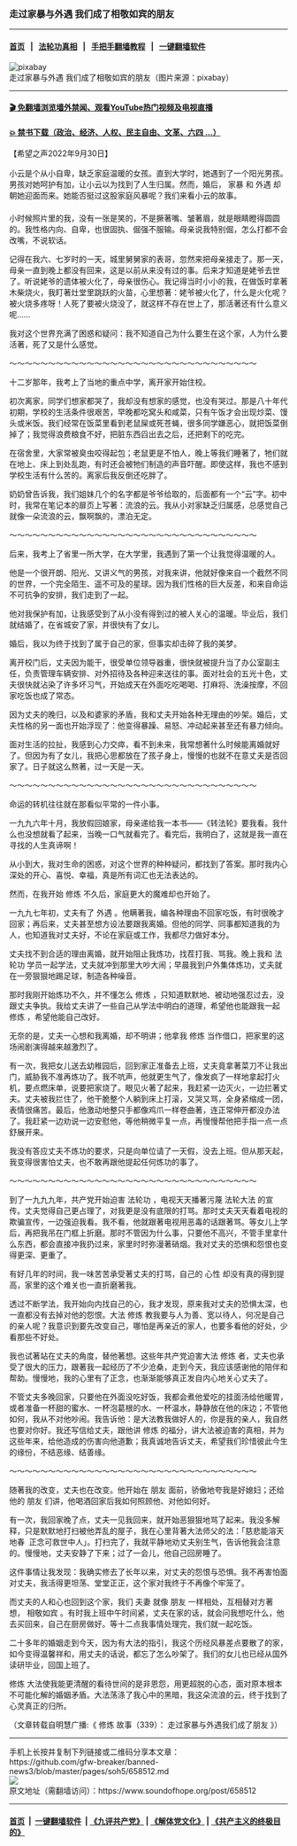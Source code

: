 ### 走过家暴与外遇  我们成了相敬如宾的朋友
------------------------

#### [首页](https://github.com/gfw-breaker/banned-news3/blob/master/README.md) &nbsp;&nbsp;|&nbsp;&nbsp; [法轮功真相](https://github.com/begood0513/basic/blob/master/README.md)  &nbsp;&nbsp;|&nbsp;&nbsp; [手把手翻墙教程](https://github.com/gfw-breaker/guides/wiki)  &nbsp;&nbsp;|&nbsp;&nbsp; [一键翻墙软件](https://github.com/gfw-breaker/nogfw/blob/master/README.md)  



<div><img alt="pixabay" src="https://img.soundofhope.org/2022-09/1662700564239-1664552631794.jpg"/>
<br/><figcaption class="caption">
 走过家暴与外遇  我们成了相敬如宾的朋友（图片来源：pixabay）
</figcaption></div><hr/>

#### [ 🎬  免翻墙浏览墙外禁闻、观看YouTube热门视频及电视直播](https://github.com/gfw-breaker/HelloWorld)

#### [ 💥  禁书下载（政治、经济、人权、民主自由、文革、六四 ...）](https://github.com/gfw-breaker/books/blob/master/README.md)

<div><div class="Content__Wrapper sc-1bvya0-0 grZQxZ">
 <p class="meta-top">
  <span class="meta">
   【希望之声2022年9月30日】
  </span>
 </p>
 <p class="Normal1" style="margin-top:16px;margin-bottom:21px">
  小云是个从小自卑，缺乏家庭温暖的女孩。直到大学时，她遇到了一个阳光男孩。男孩对她呵护有加，让小云以为找到了人生归属。然而，婚后，
  <ok href="/term/71678">
   家暴
  </ok>
  和
  <ok href="/term/225001">
   外遇
  </ok>
  却朝她迎面而来。她能否挺过这股家庭风暴呢？我们来看小云的故事。
 </p>
 <p>
  小时候照片里的我，没有一张是笑的，不是撅著嘴、皱著眉，就是眼睛瞪得圆圆的。我性格内向、自卑，也很固执、倔强不服输。母亲说我特别倔，怎么打都不会改嘴，不说软话。
 </p>
 <p>
  记得在我六、七岁时的一天，城里舅舅家的表哥，忽然来把母亲接走了。那一天，母亲一直到晚上都没有回来，这是以前从来没有过的事。后来才知道是姥爷去世了。听说姥爷的遗体被火化了，母亲很伤心。我记得当时小小的我，在做饭时拿著木柴烧火，我盯著灶堂里跳跃的火苗，心里想著：姥爷被火化了，什么是火化呢？被火烧多疼呀！人死了要被火烧没了，就这样不存在世上了，那活著还有什么意义呢……
 </p>
 <p>
  我对这个世界充满了困惑和疑问：我不知道自己为什么要生在这个家，人为什么要活著，死了又是什么感觉。
 </p>
 <p>
  ～～～～～～～～～～～～～～～～～～～～～～～～～～～～～～～～
 </p>
 <p>
  十二岁那年，我考上了当地的重点中学，离开家开始住校。
 </p>
 <p>
  初次离家，同学们想家都哭了，我却没有想家的感觉，也没有哭过。那是八十年代初期，学校的生活条件很艰苦，早晚都吃窝头和咸菜，只有午饭才会出现炒菜、馒头或米饭。我们经常在饭菜里看到老鼠屎或死苍蝇，很多同学嫌恶心，就把饭菜倒掉了；我觉得浪费粮食不好，把脏东西舀出去之后，还把剩下的吃完。
 </p>
 <p>
  在宿舍里，大家常被臭虫咬得起包；老鼠更是不怕人，晚上等我们睡著了，牠们就在地上、床上到处乱跑，有时还会被牠们制造的声音吓醒。即使这样，我也不感到学校生活有什么苦的。离家后我反倒还吃胖了。
 </p>
 <p>
  奶奶曾告诉我，我们姐妹几个的名字都是爷爷给取的，后面都有一个“云”字。初中时，我常在笔记本的扉页上写著：流浪的云。我从小对家缺乏归属感，总感觉自己就像一朵流浪的云，飘啊飘的，漂泊无定。
 </p>
 <p>
  ～～～～～～～～～～～～～～～～～～～～～～～～～～～～～～～～
 </p>
 <p>
  后来，我考上了省里一所大学，在大学里，我遇到了第一个让我觉得温暖的人。
 </p>
 <p>
  他是一个很开朗、阳光、又讲义气的男孩，对我来讲，他就好像来自一个截然不同的世界，一个完全陌生、遥不可及的星球。因为我们性格的巨大反差，和来自命运不可抗争的安排，我们走到了一起。
 </p>
 <p>
  他对我保护有加，让我感受到了从小没有得到过的被人关心的温暖。毕业后，我们就结婚了，在省城安了家，并很快有了女儿。
 </p>
 <p>
  婚后，我以为终于找到了属于自己的家，但事实却击碎了我的美梦。
 </p>
 <p>
  离开校门后，丈夫因为能干，很受单位领导器重，很快就被提升当了办公室副主任，负责管理车辆安排、对外招待及各种迎来送往的事。面对社会的五光十色，丈夫很快就沾染了许多坏习气，开始成天在外面吃吃喝喝、打麻将、洗澡按摩，不回家吃饭也成了常态。
 </p>
 <p>
  因为丈夫的晚归，以及和婆家的矛盾，我和丈夫开始各种无理由的吵架。婚后，丈夫性格的另一面也开始浮现了：他变得暴躁、易怒、冲动起来甚至还有暴力倾向。
 </p>
 <p>
  面对生活的拉扯，我感到心力交瘁，看不到未来，我常想著什么时候能离婚就好了。但因为有了女儿，我把心思都放在了孩子身上，慢慢的也就不在意丈夫是否回家了。日子就这么熬著，过一天是一天。
 </p>
 <p>
  ～～～～～～～～～～～～～～～～～～～～～～～～～～～～～～～～
 </p>
 <p>
  命运的转机往往就在那看似平常的一件小事。
 </p>
 <p>
  一九九六年十月，我放假回娘家，母亲递给我一本书——《转法轮》要我看。我什么也没想就看了起来，当晚一口气就看完了。看完后，我明白了，这就是我一直在寻找的人生真谛啊！
 </p>
 <p>
  从小到大，我对生命的困惑，对这个世界的种种疑问，都找到了答案。那时我内心深处的开心、喜悦、幸福，真是所有词汇也无法表达的。
 </p>
 <p>
  然而，在我开始
  <ok href="/term/554195">
   修炼
  </ok>
  不久后，家庭更大的魔难却也开始了。
 </p>
 <p>
  一九九七年初，丈夫有了
  <ok href="/term/225001">
   外遇
  </ok>
  。他瞒著我，编各种理由不回家吃饭，有时很晚才回家；再后来，丈夫甚至想方设法要跟我离婚。但他的同学、同事都知道我的为人，也知道我对丈夫好，不论在家庭或工作，我都尽力做好本分。
 </p>
 <p>
  丈夫找不到合适的理由离婚，就开始阻止我炼功，找茬打我、骂我。晚上我和
  <ok href="/term/968">
   法轮功
  </ok>
  学员一起学法，丈夫就冲到那里大吵大闹；早晨我到户外集体炼功，丈夫就在一旁狠狠地踢足球，制造各种噪音。
 </p>
 <p>
  那时我刚开始炼功不久，并不懂怎么
  <ok href="/term/554195">
   修炼
  </ok>
  ，只知道默默地、被动地强忍过去，没跟丈夫争执。我给丈夫讲了一些自己从学法中明白的道理，希望他也能跟我一起
  <ok href="/term/554195">
   修炼
  </ok>
  ，希望他能自己改好。
 </p>
 <p>
  无奈的是，丈夫一心想和我离婚，却不明讲；他拿我
  <ok href="/term/554195">
   修炼
  </ok>
  当作借口，把家里的这场闹剧演得越来越激烈了。
 </p>
 <p>
  有一次，我把女儿送去幼稚园后，回到家正准备去上班，丈夫竟拿著菜刀不让我出门，威胁我不准再炼功了。我不吭声，他就更生气了，像发疯了一样地拿起打火机，要点燃床单，说要把家烧了。眼见火著了起来，我赶紧一边灭火，一边拦著丈夫。丈夫被我拦住了，他干脆整个人躺到床上打滚，又哭又骂，全身紧缩成一团，表情很痛苦。最后，他激动地整只手都像鸡爪一样卷曲著，连正常伸开都没办法了。我赶紧一边劝说一边安慰他，等他稍微平复一点，再慢慢帮他把手指一点一点舒展开来。
 </p>
 <p>
  我没有答应丈夫不炼功的要求，只是向单位请了一天假，没去上班。但从那天起，我变得很害怕丈夫，也不敢再跟他提起任何炼功的事了。
 </p>
 <p>
  ～～～～～～～～～～～～～～～～～～～～～～～～～～～～～～～～
 </p>
 <p>
  到了一九九九年，共产党开始迫害
  <ok href="/term/968">
   法轮功
  </ok>
  ，电视天天播著污蔑
  <ok href="/term/8055">
   法轮大法
  </ok>
  的宣传。丈夫觉得自己更占理了，对我更是没有底限的打骂。那时丈夫天天看着电视的欺骗宣传，一边强迫我看。我不看，他就跟著电视用恶毒的话跟著骂。等女儿上学后，再把我吊在门框上折磨。那时不管因为什么事，只要他不高兴，不管手里拿什么东西，都会直接冲我扔过来，家里时时弥漫著硝烟。我对丈夫的恐惧和怨恨也变得更深、更重了。
 </p>
 <p>
  有好几年的时间，我一味苦苦承受著丈夫的打骂，自己的
  <ok href="/term/35333">
   心性
  </ok>
  却没有真的得到提高，家里的这个难关也一直折磨著我。
 </p>
 <p>
  透过不断学法，我开始向内找自己的心，我才发现，原来我对丈夫的恐惧太深，也一直都没有去掉对他的怨恨。大法
  <ok href="/term/554195">
   修炼
  </ok>
  教我要与人为善、宽以待人，何况是自己的亲人呢？我意识到要先改变自己，哪怕是再亲近的家人，也要多看他的好处，少看那些不好处。
 </p>
 <p>
  我也试著站在丈夫的角度，替他著想。这些年共产党迫害大法
  <ok href="/term/554195">
   修炼
  </ok>
  者，丈夫也承受了很大的压力，跟著我一起经历了不少沧桑，走到今天，我应该感谢他的陪伴和帮助。慢慢地，我的心里有了正念，也渐渐能够真正发自内心地关心丈夫了。
 </p>
 <p>
  不管丈夫多晚回家，只要他在外面没吃好饭，我都会煮他爱吃的挂面汤给他暖胃，或者准备一杯甜的蜜水、一杯泡葛根的水、一杯温水，静静放在他的床边；不管他如何，我从不对他吵闹。我告诉他：是大法教我做好人的，你是我的亲人，我自然也要对你好。我还写信给丈夫，跟他讲
  <ok href="/term/554195">
   修炼
  </ok>
  的福分，讲大法被迫害的真相，并为这些年来，给他造成的伤害向他道歉；我真诚地告诉丈夫，希望我们珍惜彼此今生的缘份，不结恶缘、结善缘。
 </p>
 <p>
  ～～～～～～～～～～～～～～～～～～～～～～～～～～～～～～～～
 </p>
 <p>
  随著我的改变，丈夫也在改变。他开始在
  <ok href="/term/17328">
   朋友
  </ok>
  面前，骄傲地夸我是好媳妇；还给他的
  <ok href="/term/17328">
   朋友
  </ok>
  们讲，他喝酒回家后我如何照顾他、对他如何好。
 </p>
 <p>
  有一次，我回家晚了点，丈夫一见我回来，就开始恶狠狠地骂了起来。我没多解释，只是默默地打扫被他弄乱的屋子，我在心里背著大法师父的法：「慈悲能溶天地春  正念可救世中人」。打扫完了，我就平静地劝丈夫别生气，告诉他我会注意的。慢慢地，丈夫安静了下来；过了一会儿，他自己回房睡了。
 </p>
 <p>
  这件事情让我发现：我确实修去了长年以来，对丈夫的怨恨与恐惧。我不再害怕面对丈夫，我活得更坦荡、堂堂正正，这个家对我终于不再像个牢笼了。
 </p>
 <p>
  而丈夫的人和心也回到这个家，我们
  <ok href="/term/6364">
   夫妻
  </ok>
  就像
  <ok href="/term/17328">
   朋友
  </ok>
  一样相处，互相替对方著想，
  <ok href="/term/193793">
   相敬如宾
  </ok>
  。有时我上班中午时间紧，丈夫在家的话，就会问我想吃什么，他去买回来，自己在厨房做好。等十二点我事情处理完，我们就一起吃饭。
 </p>
 <p>
  二十多年的婚姻走到今天，因为有大法的指引，我这个历经风暴差点要散了的家，如今变得温馨祥和，用丈夫的话说，都忘了怎么吵架了。我们的女儿也已经从国外读研毕业，回国上班了。
 </p>
 <p>
  <ok href="/term/554195">
   修炼
  </ok>
  大法使我能更清醒的看待世间的是非恩怨，用更超脱的心态，面对原本根本不可能化解的婚姻矛盾。大法荡涤了我心中的黑暗，我这朵流浪的云，终于找到了心灵真正的归所。
 </p>
 <p>
  （文章转载自明慧广播:《
  <ok href="/term/554195">
   修炼
  </ok>
  故事（339）：
  <ok href="https://www.mhradio.org/showprogram/14685.html">
   走过家暴与外遇我们成了朋友
  </ok>
  》）
 </p>
</div>
</div>
<hr/>
手机上长按并复制下列链接或二维码分享本文章：<br/>
https://github.com/gfw-breaker/banned-news3/blob/master/pages/soh5/658512.md <br/>
<a href='https://github.com/gfw-breaker/banned-news3/blob/master/pages/soh5/658512.md'><img src='https://github.com/gfw-breaker/banned-news3/blob/master/pages/soh5/658512.md.png'/></a> <br/>
原文地址（需翻墙访问）：https://www.soundofhope.org/post/658512


------------------------
#### [首页](https://github.com/gfw-breaker/banned-news3/blob/master/README.md) &nbsp;|&nbsp; [一键翻墙软件](https://github.com/gfw-breaker/nogfw/blob/master/README.md) &nbsp;| [《九评共产党》](https://github.com/gfw-breaker/9ping.md/blob/master/README.md#九评之一评共产党是什么) | [《解体党文化》](https://github.com/gfw-breaker/jtdwh.md/blob/master/README.md) | [《共产主义的终极目的》](https://github.com/gfw-breaker/gczydzjmd.md/blob/master/README.md)


<img src='http://gfw-breaker.win/banned-news3/pages/soh5/658512.md' width='0px' height='0px'/>